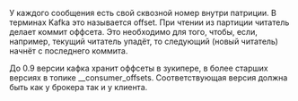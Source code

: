 У каждого сообщения есть свой сквозной номер внутри патриции. В терминах Kafka это называется offset. При чтении из партиции читатель делает коммит оффсета. Это необходимо для того, чтобы, если, например, текущий читатель упадёт, то следующий (новый читатель) начнёт с последнего коммита.

До 0.9 версии кафка хранит оффсеты в зукипере, в более старших версиях в топике __consumer_offsets. Соответствующая версия должна быть как у брокера так и у клиента.